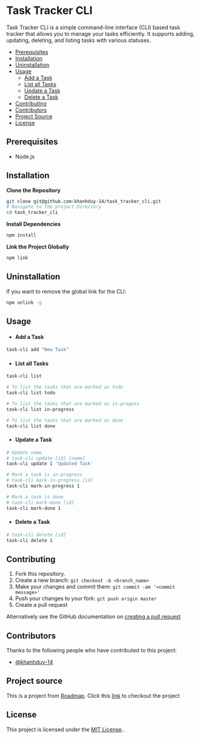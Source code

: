 # Task Tracker CLI

Task Tracker CLI is a simple command-line interface (CLI) based task tracker that allows you to manage your tasks
efficiently. It
supports adding, updating, deleting, and listing tasks with various statuses.

- [Prerequisites](#prerequisites)
- [Installation](#installation)
- [Uninstallation](#uninstallation)
- [Usage](#usage)
    - [Add a Task](#add-a-task)
    - [List all Tasks](#list-all-tasks)
    - [Update a Task](#update-a-task)
    - [Delete a Task](#delete-a-task)
- [Contributing](#contributing)
- [Contributors](#contributors)
- [Project Source](#project-source)
- [License](#license)

## Prerequisites

- Node.js

## Installation

**Clone the Repository**

   ```bash
   git clone git@github.com:khanhduy-14/task_tracker_cli.git
   # Navigate to the project Directory
   cd task_tracker_cli
   ```

**Install Dependencies**

   ```bash
   npm install
   ```

**Link the Project Globally**

   ```bash
   npm link
   ```

## Uninstallation

If you want to remove the global link for the CLI:

   ```bash
   npm unlink -g
   ```

## Usage

- #### **Add a Task**

```bash
task-cli add "New Task"
```

- #### **List all Tasks**

```bash
task-cli list

# To list the tasks that are marked as todo
task-cli list todo

# To list the tasks that are marked as in-progess
task-cli list in-progress

# To list the tasks that are marked as done
task-cli list done

```

- #### **Update a Task**

```bash
# Update name
# task-cli update [id] [name]
task-cli update 1 'Updated Task' 

# Mark a task is in-progress
# task-cli mark-in-progress [id]
task-cli mark-in-progress 1

# Mark a task is done
# task-cli mark-done [id]
task-cli mark-done 1

```

- #### **Delete a Task**

```bash
# task-cli delete [id]
task-cli delete 1
```

## Contributing

1. Fork this repository.
2. Create a new branch: `git checkout -b <branch_name>`
3. Make your changes and commit them: `git commit -am '<commit message>'`
4. Push your changes to your fork: `git push origin master`
5. Create a pull request

Alternatively see the GitHub documentation
on [creating a pull request](https://help.github.com/en/github/collaborating-with-issues-and-pull-requests/creating-a-pull-request)

## Contributors

Thanks to the following people who have contributed to this project:

- [@khanhduy-14](https://github.com/khanhduy-14)

## Project source

This is a project from [Roadmap](https://www.roadmap.sh). Click this [link](https://roadmap.sh/projects/task-tracker) to
checkout the project

## License

This project is licensed under the [MIT License](https://opensource.org/licenses/MIT)..